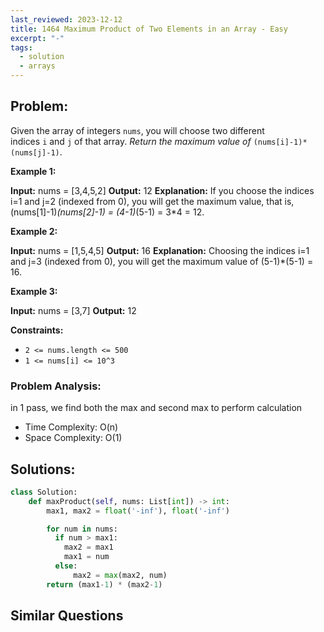 ```yaml
---
last_reviewed: 2023-12-12
title: 1464 Maximum Product of Two Elements in an Array - Easy
excerpt: "-"
tags:
  - solution
  - arrays
---
```

## Problem:
Given the array of integers `nums`, you will choose two different indices `i` and `j` of that array. _Return the maximum value of_ `(nums[i]-1)*(nums[j]-1)`.

**Example 1:**

**Input:** nums = [3,4,5,2]
**Output:** 12 
**Explanation:** If you choose the indices i=1 and j=2 (indexed from 0), you will get the maximum value, that is, (nums[1]-1)*(nums[2]-1) = (4-1)*(5-1) = 3*4 = 12. 

**Example 2:**

**Input:** nums = [1,5,4,5]
**Output:** 16
**Explanation:** Choosing the indices i=1 and j=3 (indexed from 0), you will get the maximum value of (5-1)*(5-1) = 16.

**Example 3:**

**Input:** nums = [3,7]
**Output:** 12

**Constraints:**

- `2 <= nums.length <= 500`
- `1 <= nums[i] <= 10^3`

### Problem Analysis:
in 1 pass, we find both the max and second max to perform calculation
- Time Complexity: O(n) 
- Space Complexity: O(1)

## Solutions:

```python
class Solution:
    def maxProduct(self, nums: List[int]) -> int:
        max1, max2 = float('-inf'), float('-inf')

        for num in nums:
          if num > max1:
            max2 = max1
            max1 = num
          else:
              max2 = max(max2, num)
        return (max1-1) * (max2-1)
```

## Similar Questions